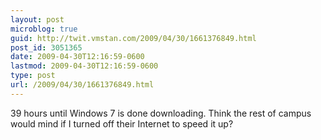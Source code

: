 ```yaml
---
layout: post
microblog: true
guid: http://twit.vmstan.com/2009/04/30/1661376849.html
post_id: 3051365
date: 2009-04-30T12:16:59-0600
lastmod: 2009-04-30T12:16:59-0600
type: post
url: /2009/04/30/1661376849.html
---
```

39 hours until Windows 7 is done downloading. Think the rest of campus would mind if I turned off their Internet to speed it up?
